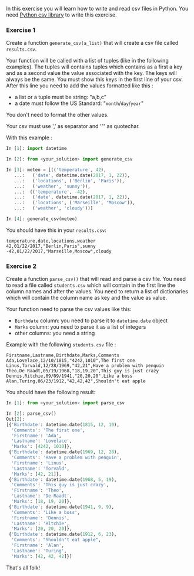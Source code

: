 In this exercise you will learn how to write and read csv files in Python.
You need [Python csv library](https://docs.python.org/3/library/csv.html) to
write this exercise.

### Exercise 1

Create a function `generate_csv(a_list)` that will create a
csv file called `results.csv`.

Your function will be called with a list of tuples (like in the following examples).
The tuples will contains tuples which contains as a first a key and as a second
value the value associated with the key.
The keys will always be the same. You must show this keys in the first line
of your csv. After this line you need to add the values formatted like this :

* a list or a tuple must be string: "a,b,c"
* a date must follow the US Standard: "`month`/`day`/`year`"

You don't need to format the other values.

Your csv must use ',' as separator and '"' as quotechar.

With this example :

```python
In [1]: import datetime

In [2]: from <your_solution> import generate_csv

In [3]: meteo = [(('temperature', 42),
   ...:   ('date', datetime.date(2017, 1, 22)),
   ...:   ('locations', ('Berlin', 'Paris')),
   ...:   ('weather', 'sunny')),
   ...:  (('temperature', -42),
   ...:   ('date', datetime.date(2017, 1, 22)),
   ...:   ('locations', ('Marseille', 'Moscow')),
   ...:   ('weather', 'cloudy'))]

In [4]: generate_csv(meteo)
```

You should have this in your `results.csv`:

```text
temperature,date,locations,weather
42,01/22/2017,"Berlin,Paris",sunny
-42,01/22/2017,"Marseille,Moscow",cloudy
```


### Exercise 2

Create a function `parse_csv()` that will read and parse a csv file.
You need to read a file called `students.csv` which will contain in the first
line the column names and after the values. You need to return a list of
dictionaries which will contain the column name as key and the value as value.

Your function need to parse the csv values like this:

* `Birthdate` column: you need to parse it to `datetime.date` object
* `Marks` column: you need to parse it as a list of integers
* other columns: you need a string

Example with the following `students.csv` file :

```text
Firstname,Lastname,Birthdate,Marks,Comments
Ada,Lovelace,12/10/1815,"4242,1010",The first one
Linus,Torvald,12/28/1969,"42,21",Have a problem with penguin
Theo,De Raadt,05/19/1968,"18,19,20",This guy is just crazy
Dennis,Ritchie,09/09/1941,"20,20,20",Like a boss
Alan,Turing,06/23/1912,"42,42,42",Shouldn't eat apple
```

You should have the following result:

```python
In [1]: from <your_solution> import parse_csv

In [2]: parse_csv()
Out[2]:
[{'Birthdate': datetime.date(1815, 12, 10),
  'Comments': 'The first one',
  'Firstname': 'Ada',
  'Lastname': 'Lovelace',
  'Marks': [4242, 1010]},
 {'Birthdate': datetime.date(1969, 12, 28),
  'Comments': 'Have a problem with penguin',
  'Firstname': 'Linus',
  'Lastname': 'Torvald',
  'Marks': [42, 21]},
 {'Birthdate': datetime.date(1968, 5, 19),
  'Comments': 'This guy is just crazy',
  'Firstname': 'Theo',
  'Lastname': 'De Raadt',
  'Marks': [18, 19, 20]},
 {'Birthdate': datetime.date(1941, 9, 9),
  'Comments': 'Like a boss',
  'Firstname': 'Dennis',
  'Lastname': 'Ritchie',
  'Marks': [20, 20, 20]},
 {'Birthdate': datetime.date(1912, 6, 23),
  'Comments': "Shouldn't eat apple",
  'Firstname': 'Alan',
  'Lastname': 'Turing',
  'Marks': [42, 42, 42]}]
```

That's all folk!
